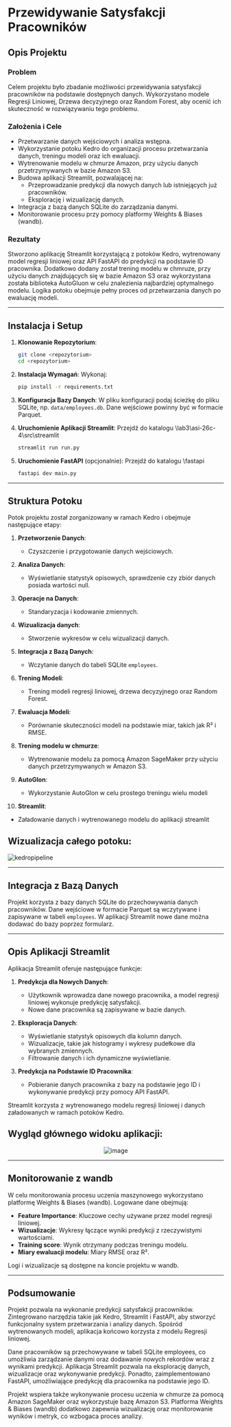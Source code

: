 # Przewidywanie Satysfakcji Pracowników

## Opis Projektu

### Problem
Celem projektu było zbadanie możliwości przewidywania satysfakcji pracowników na podstawie dostępnych danych. Wykorzystano modele Regresji Liniowej, Drzewa decyzyjnego oraz Random Forest, aby ocenić ich skuteczność w rozwiązywaniu tego problemu.

### Założenia i Cele
- Przetwarzanie danych wejściowych i analiza wstępna.
- Wykorzystanie potoku Kedro do organizacji procesu przetwarzania danych, treningu modeli oraz ich ewaluacji.
- Wytrenowanie modelu w chmurze Amazon, przy użyciu danych przetrzymywanych w bazie Amazon S3.
- Budowa aplikacji Streamlit, pozwalającej na:
  - Przeprowadzanie predykcji dla nowych danych lub istniejących już pracowników.
  - Eksplorację i wizualizację danych.
- Integracja z bazą danych SQLite do zarządzania danymi.
- Monitorowanie procesu przy pomocy platformy Weights & Biases (wandb).

### Rezultaty
Stworzono aplikację Streamlit korzystającą z potoków Kedro, wytrenowany model regresji liniowej oraz API FastAPI do predykcji na podstawie ID pracownika. Dodatkowo dodany został trening modelu w chmruze, przy użyciu danych znajdujących się w bazie Amazon S3 oraz wykorzystana została biblioteka AutoGluon w celu znalezienia najbardziej optymalnego modelu. Logika potoku obejmuje pełny proces od przetwarzania danych po ewaluację modeli.

---

## Instalacja i Setup

1. **Klonowanie Repozytorium**:
   ```bash
   git clone <repozytorium>
   cd <repozytorium>
   ```

2. **Instalacja Wymagań**:
   Wykonaj:
   ```bash
   pip install -r requirements.txt
   ```

3. **Konfiguracja Bazy Danych**:
   W pliku konfiguracji podaj ścieżkę do pliku SQLite, np. `data/employees.db`. Dane wejściowe powinny być w formacie Parquet.

4. **Uruchomienie Aplikacji Streamlit**:
   Przejdź do katalogu \lab3\asi-26c-4\src\streamlit
   ```bash
   streamlit run run.py
   ```

5. **Uruchomienie FastAPI** (opcjonalnie):
   Przejdź do katalogu \fastapi
   ```bash
   fastapi dev main.py
   ```

---

## Struktura Potoku
Potok projektu został zorganizowany w ramach Kedro i obejmuje następujące etapy:

1. **Przetworzenie Danych**:
   - Czyszczenie i przygotowanie danych wejściowych.

2. **Analiza Danych**:
   - Wyświetlanie statystyk opisowych, sprawdzenie czy zbiór danych posiada wartości null.

3. **Operacje na Danych**:
   - Standaryzacja i kodowanie zmiennych.

4. **Wizualizacja danych**:
   - Stworzenie wykresów w celu wizualizacji danych.

5. **Integracja z Bazą Danych**:
   - Wczytanie danych do tabeli SQLite `employees`.

6. **Trening Modeli**:
   - Trening modeli regresji liniowej, drzewa decyzyjnego oraz Random Forest.

7. **Ewaluacja Modeli**:
   - Porównanie skuteczności modeli na podstawie miar, takich jak R² i RMSE.

8. **Trening modelu w chmurze**:
   - Wytrenowanie modelu za pomocą Amazon SageMaker przy użyciu danych przetrzymywanych w Amazon S3.

9. **AutoGlon**:
   - Wykorzystanie AutoGlon w celu prostego treningu wielu modeli

10. **Streamlit**:
   - Załadowanie danych i wytrenowanego modelu do aplikacji streamlit

## Wizualizacja całego potoku:
![kedropipeline](https://github.com/user-attachments/assets/d699a6e7-68b5-4149-ad44-6e694d8397bb)


---

## Integracja z Bazą Danych

Projekt korzysta z bazy danych SQLite do przechowywania danych pracowników. Dane wejściowe w formacie Parquet są wczytywane i zapisywane w tabeli `employees`. W aplikacji Streamlit nowe dane można dodawać do bazy poprzez formularz.

---

## Opis Aplikacji Streamlit
Aplikacja Streamlit oferuje następujące funkcje:

1. **Predykcja dla Nowych Danych**:
   - Użytkownik wprowadza dane nowego pracownika, a model regresji liniowej wykonuje predykcję satysfakcji.
   - Nowe dane pracownika są zapisywane w bazie danych.

2. **Eksploracja Danych**:
   - Wyświetlanie statystyk opisowych dla kolumn danych.
   - Wizualizacje, takie jak histogramy i wykresy pudełkowe dla wybranych zmiennych.
   - Filtrowanie danych i ich dynamiczne wyświetlanie.

3. **Predykcja na Podstawie ID Pracownika**:
   - Pobieranie danych pracownika z bazy na podstawie jego ID i wykonywanie predykcji przy pomocy API FastAPI.

Streamlit korzysta z wytrenowanego modelu regresji liniowej i danych załadowanych w ramach potoków Kedro.

## Wygląd głównego widoku aplikacji: 

<div align="center">
  <img src="https://github.com/user-attachments/assets/48dbb5b1-1399-433d-98e9-393926307c68" alt="image" />
</div>

---

## Monitorowanie z wandb
W celu monitorowania procesu uczenia maszynowego wykorzystano platformę Weights & Biases (wandb). Logowane dane obejmują:

- **Feature Importance**: Kluczowe cechy używane przez model regresji liniowej.
- **Wizualizacje**: Wykresy łączące wyniki predykcji z rzeczywistymi wartościami.
- **Training score**: Wynik otrzymany podczas treningu modelu.
- **Miary ewaluacji modelu**: Miary RMSE oraz R².

Logi i wizualizacje są dostępne na koncie projektu w wandb.

---

## Podsumowanie
Projekt pozwala na wykonanie predykcji satysfakcji pracowników. Zintegrowano narzędzia takie jak Kedro, Streamlit i FastAPI, aby stworzyć funkcjonalny system przetwarzania i analizy danych. Spośród wytrenowanych modeli, aplikacja końcowo korzysta z modelu Regresji liniowej.

Dane pracowników są przechowywane w tabeli SQLite employees, co umożliwia zarządzanie danymi oraz dodawanie nowych rekordów wraz z wynikami predykcji. Aplikacja Streamlit pozwala na eksplorację danych, wizualizacje oraz wykonywanie predykcji. Ponadto, zaimplementowano FastAPI, umożliwiające predykcję dla pracownika na podstawie jego ID.

Projekt wspiera także wykonywanie procesu uczenia w chmurze za pomocą Amazon SageMaker oraz wykorzystuje bazę Amazon S3. Platforma Weights & Biases (wandb) dodatkowo zapewnia wizualizację oraz monitorowanie wyników i metryk, co wzbogaca proces analizy.

